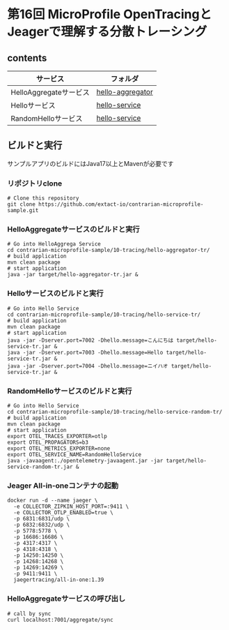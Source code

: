 # 第16回 MicroProfile OpenTracingとJeagerで理解する分散トレーシング

## contents 
|サービス|フォルダ|
| ---------- | --- |
| HelloAggregateサービス |[hello-aggregator](hello-aggregator-tr/) |
| Helloサービス |[hello-service](hello-service-tr/) |
| RandomHelloサービス |[hello-service](hello-service-random-tr/) |


## ビルドと実行
サンプルアプリのビルドにはJava17以上とMavenが必要です

### リポジトリclone
```shell
# Clone this repository
git clone https://github.com/extact-io/contrarian-microprofile-sample.git
```

### HelloAggregateサービスのビルドと実行
```shell
# Go into HelloAggrega Service
cd contrarian-microprofile-sample/10-tracing/hello-aggregator-tr/
# build application
mvn clean package
# start application
java -jar target/hello-aggregator-tr.jar &
```
### Helloサービスのビルドと実行
```shell
# Go into Hello Service
cd contrarian-microprofile-sample/10-tracing/hello-service-tr/
# build application
mvn clean package
# start application
java -jar -Dserver.port=7002 -Dhello.message=こんにちは target/hello-service-tr.jar &
java -jar -Dserver.port=7003 -Dhello.message=Hello target/hello-service-tr.jar &
java -jar -Dserver.port=7004 -Dhello.message=ニイハオ target/hello-service-tr.jar &
```
### RandomHelloサービスのビルドと実行
```shell
# Go into Hello Service
cd contrarian-microprofile-sample/10-tracing/hello-service-random-tr/
# build application
mvn clean package
# start application
export OTEL_TRACES_EXPORTER=otlp
export OTEL_PROPAGATORS=b3
export OTEL_METRICS_EXPORTER=none
export OTEL_SERVICE_NAME=RandomHelloService
java -javaagent:./opentelemetry-javaagent.jar -jar target/hello-service-random-tr.jar &
```

### Jeager All-in-oneコンテナの起動
```shell
docker run -d --name jaeger \
  -e COLLECTOR_ZIPKIN_HOST_PORT=:9411 \
  -e COLLECTOR_OTLP_ENABLED=true \
  -p 6831:6831/udp \
  -p 6832:6832/udp \
  -p 5778:5778 \
  -p 16686:16686 \
  -p 4317:4317 \
  -p 4318:4318 \
  -p 14250:14250 \
  -p 14268:14268 \
  -p 14269:14269 \
  -p 9411:9411 \
  jaegertracing/all-in-one:1.39
```

### HelloAggregateサービスの呼び出し
```shell
# call by sync
curl localhost:7001/aggregate/sync
```
